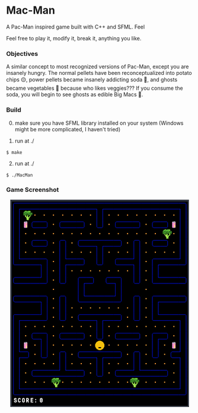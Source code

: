 # Mac-Man
A Pac-Man inspired game built with C++ and SFML. Feel

Feel free to play it, modify it, break it, anything you like.

### Objectives
A similar concept to most recognized versions of Pac-Man, except you are insanely hungry. The normal pellets have been reconceptualized into potato chips 🟡, power pellets became insanely addicting soda 🥤, and ghosts became vegetables 🥦 because who likes veggies??? If you consume the soda, you will begin to see ghosts as edible Big Macs 🍔.

### Build
0. make sure you have SFML library installed on your system (Windows might be more complicated, I haven't tried)

1. run at ./
```
$ make
```

2. run at ./
```
$ ./MacMan
```

### Game Screenshot
<div style="text-align:center">
  <img src="./misc/game-screenshot.png" alt="Game Screenshot">
</div>
